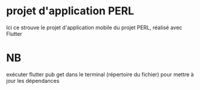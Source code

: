 # projet d'application PERL
Ici ce strouve le projet d'application mobile du projet PERL, réalisé avec Flutter

 # NB
 
exécuter flutter pub get dans le terminal (répertoire du fichier) pour mettre à jour les dépendances
 
